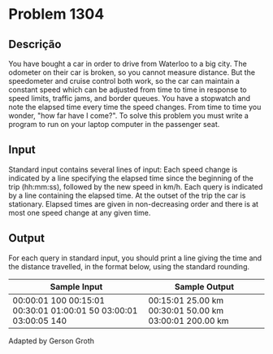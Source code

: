 # Problem 1304

Descrição
----------

You have bought a car in order to drive from Waterloo to a big city. The odometer on their car is broken, so you cannot measure distance. But the speedometer and cruise control both work, so the car can maintain a constant speed which can be adjusted from time to time in response to speed limits, traffic jams, and border queues. You have a stopwatch and note the elapsed time every time the speed changes. From time to time you wonder, "how far have I come?". To solve this problem you must write a program to run on your laptop computer in the passenger seat.

Input
-----

Standard input contains several lines of input: Each speed change is indicated by a line specifying the elapsed time since the beginning of the trip (hh:mm:ss), followed by the new speed in km/h. Each query is indicated by a line containing the elapsed time. At the outset of the trip the car is stationary. Elapsed times are given in non-decreasing order and there is at most one speed change at any given time.

Output
------

For each query in standard input, you should print a line giving the time and the distance travelled, in the format below, using the standard rounding.


| Sample Input | Sample Output |
| --- | --- |
| 00:00:01 100 00:15:01 00:30:01 01:00:01 50 03:00:01 03:00:05 140 | 00:15:01 25.00 km 00:30:01 50.00 km 03:00:01 200.00 km |

Adapted by Gerson Groth

